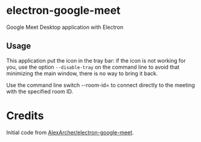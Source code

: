 # electron-google-meet
Google Meet Desktop application with Electron

## Usage
This application put the icon in the tray bar: if the icon is not working for you, use the option
`--disable-tray` on the command line to avoid that minimizing the main window, there is no way to
bring it back.

Use the command line switch --room-id=<id> to connect directly to the meeting with the specified
room ID.

# Credits
Initial code from [AlexArcher/electron-google-meet](https://github.com/AlexArcher/electron-google-meet).
